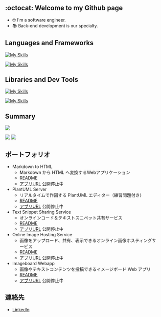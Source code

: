 ## :octocat: Welcome to my Github page

- :nerd_face: I'm a software engineer.
- :books: Back-end development is our specialty.

## Languages and Frameworks
[![My Skills](https://skillicons.dev/icons?i=js,ts,python,java,php,c,cpp,bash,powershell)](https://skillicons.dev)

[![My Skills](https://skillicons.dev/icons?i=react,nextjs)](https://skillicons.dev)

## Libraries and Dev Tools
[![My Skills](https://skillicons.dev/icons?i=git,github,githubactions,docker,aws,linux,nginx,maven,npm)](https://skillicons.dev)

[![My Skills](https://skillicons.dev/icons?i=mysql)](https://skillicons.dev)

## Summary
![](http://github-profile-summary-cards.vercel.app/api/cards/profile-details?username=haru864&theme=github)

![](http://github-profile-summary-cards.vercel.app/api/cards/most-commit-language?username=haru864&theme=github)
![](http://github-profile-summary-cards.vercel.app/api/cards/stats?username=haru864&theme=github)

## ポートフォリオ
- Markdown to HTML
  - Markdown から HTML へ変換するWebアプリケーション
  - [README](https://github.com/haru864/MarkdownToHTML_Web)
  - [アプリURL](https://mdtohtml.haru864.com) 公開停止中
- PlantUML Server
  - リアルタイムで作図する PlantUML エディター（練習問題付き）
  - [README](https://github.com/haru864/PlantUMLServer)
  - [アプリURL](https://plantumlserver.haru864.com) 公開停止中
- Text Snippet Sharing Service
  - オンラインコード＆テキストスニペット共有サービス
  - [README](https://github.com/haru864/TextSnippetSharingService)
  - [アプリURL](https://snippetshare.haru864.com/) 公開停止中
- Online Image Hosting Service
  - 画像をアップロード、共有、表示できるオンライン画像ホスティングサービス
  - [README](https://github.com/haru864/OnlineImageHostingService)
  - [アプリURL](https://imagehost.haru864.com/) 公開停止中
- Imageboard Webapp
  - 画像やテキストコンテンツを投稿できるイメージボード Web アプリ
  - [README](https://github.com/haru864/ImageboardWebapp)
  - [アプリURL](http://imageboard.haru864.com/) 公開停止中

## 連絡先
- [LinkedIn]()
